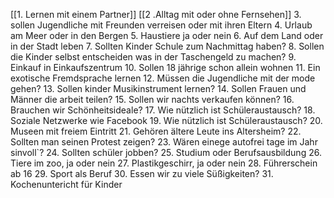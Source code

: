 [[1. Lernen mit einem Partner]]
[[2 .Alltag mit oder ohne Fernsehen]]
3. sollen Jugendliche mit Freunden verreisen oder mit ihren Eltern
4. Urlaub am Meer oder in den Bergen
5. Haustiere ja oder nein
6. Auf dem Land oder in der Stadt leben
7. Sollten Kinder Schule zum Nachmittag haben?
8. Sollen die Kinder selbst entscheiden was in der Taschengeld zu machen?
9. Einkauf in Einkaufszentrum
10. Sollen 18 jährige schon allein wohnen
11. Ein exotische Fremdsprache lernen
12. Müssen die Jugendliche mit der mode gehen?
13. Sollen kinder Musikinstrument lernen?
14. Sollen Frauen und Männer die arbeit teilen?
15. Sollen wir nachts verkaufen können?
16. Brauchen wir Schönheitsideale?
17. Wie nützlich ist Schüleraustausch?
18. Soziale Netzwerke wie Facebook
19. Wie nützlich ist Schüleraustausch?
20. Museen mit freiem Eintritt
21. Gehören ältere Leute ins Altersheim?
22. Sollten man seinen Protest zeigen?
23. Wären einege autofrei tage im Jahr sinvoll`?
24. Sollten schüler jobben?
25. Studium oder Berufsausbildung
26. Tiere im zoo, ja oder nein
27. Plastikgeschirr, ja oder nein
28. Führerschein ab 16
29. Sport als Beruf
30. Essen wir zu viele Süßigkeiten?
31. Kochenuntericht für Kinder